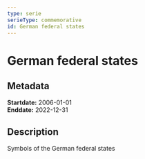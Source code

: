 ```yaml
---
type: serie
serieType: commemorative
id: German federal states
---
```


# German federal states

## Metadata

**Startdate:** 2006-01-01\
**Enddate:** 2022-12-31

## Description

Symbols of the German federal states

